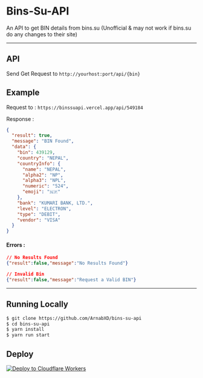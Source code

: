 # Bins-Su-API

An API to get BIN details from bins.su (Unofficial & may not work if bins.su do any changes to their site)

---

## API

Send Get Request to `http://yourhost:port/api/{bin}`

## Example

Request to : `https://binssuapi.vercel.app/api/549184`

Response : 

```json
{
  "result": true,
  "message": "BIN Found",
  "data": {
    "bin": 439129,
    "country": "NEPAL",
    "countryInfo": {
      "name": "NEPAL",
      "alpha2": "NP",
      "alpha3": "NPL",
      "numeric": "524",
      "emoji": "🇳🇵"
    },
    "bank": "KUMARI BANK, LTD.",
    "level": "ELECTRON",
    "type": "DEBIT",
    "vendor": "VISA"
  }
}
```

#### Errors :

```json
// No Results Found
{"result":false,"message":"No Results Found"}

// Invalid Bin
{"result":false,"message":"Request a Valid BIN"}
```

---

## Running Locally

```bash
$ git clone https://github.com/ArnabXD/bins-su-api
$ cd bins-su-api
$ yarn install
$ yarn run start
```

## Deploy

[![Deploy to Cloudflare Workers](https://deploy.workers.cloudflare.com/button)](https://deploy.workers.cloudflare.com/?url=https://github.com/YOURUSERNAME/YOURREPO)